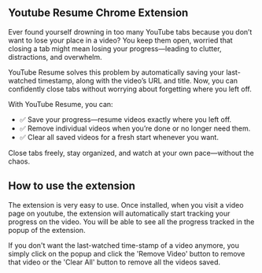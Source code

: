 ## Youtube Resume Chrome Extension

Ever found yourself drowning in too many YouTube tabs because you don’t want to lose your place in a video? You keep them open, worried that closing a tab might mean losing your progress—leading to clutter, distractions, and overwhelm.

YouTube Resume solves this problem by automatically saving your last-watched timestamp, along with the video’s URL and title. Now, you can confidently close tabs without worrying about forgetting where you left off.

With YouTube Resume, you can:
- ✅ Save your progress—resume videos exactly where you left off.
- ✅ Remove individual videos when you’re done or no longer need them.
- ✅ Clear all saved videos for a fresh start whenever you want.

Close tabs freely, stay organized, and watch at your own pace—without the chaos. 

## How to use the extension

The extension is very easy to use. Once installed, when you visit a video page on youtube, the extension will automatically start tracking your progress on the video. You will be able to see all the progress tracked in the popup of the extension. 

If you don't want the last-watched time-stamp of a video anymore, you simply click on the popup and click the 'Remove Video' button to remove that video or the 'Clear All' button to remove all the videos saved.
